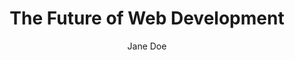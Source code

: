 ---
title: "The Future of Web Development"
description: "An insightful article on emerging trends in web development, from AI integration to edge computing."
topic: "Emerging Tech"
category: article
author: "Jane Doe"
url: "https://example.com/future-web-dev"
tags: ["web-development", "trends", "ai", "edge-computing"]
difficulty: advanced
publishedAt: 2025-10-16
---